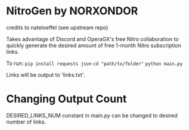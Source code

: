 # NitroGen by NORXONDOR
credits to nateloeffel (see upstream repo)

Takes advantage of Discord and OperaGX's free Nitro collaboration to quickly generate the desired amount of free 1-month Nitro subscription links.

To run:
```pip install requests json```
```cd "path/to/folder"```
```python main.py```

Links will be output to 'links.txt'.

# Changing Output Count
DESIRED_LINKS_NUM constant in main.py can be changed to desired number of links.
